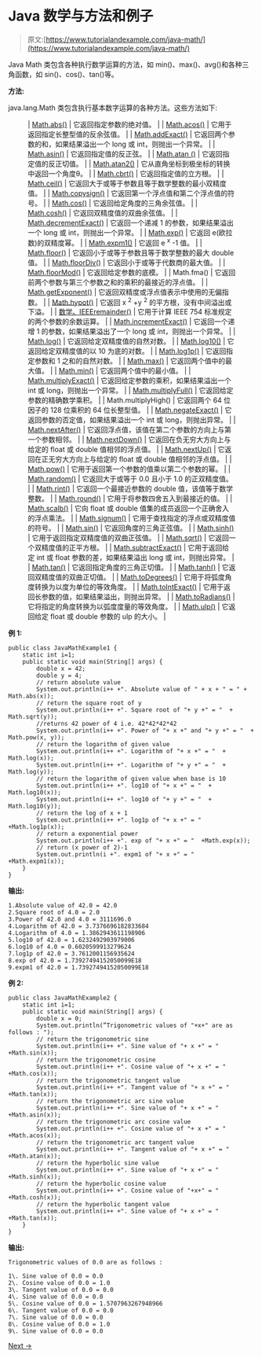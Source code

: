 # Java 数学与方法和例子

> 原文:[https://www.tutorialandexample.com/java-math/](https://www.tutorialandexample.com/java-math/)

Java Math 类包含各种执行数学运算的方法，如 min()、max()、avg()和各种三角函数，如 sin()、cos()、tan()等。

**方法:**

java.lang.Math 类包含执行基本数字运算的各种方法。这些方法如下:

<figure class="wp-block-table">

| [Math.abs()](https://www.tutorialandexample.com/java-math-abs-method/) | 它返回指定参数的绝对值。 |
| [Math.acos()](https://www.tutorialandexample.com/java-math-acos-method/) | 它用于返回指定长整型值的反余弦值。 |
| [Math.addExact()](https://www.tutorialandexample.com/java-math-addexact-method/) | 它返回两个参数的和，如果结果溢出一个 long 或 int，则抛出一个异常。 |
| [Math.asin()](https://www.tutorialandexample.com/java-math-asin-method/) | 它返回指定值的反正弦。 |
| [Math.atan ()](https://www.tutorialandexample.com/java-math-atan-method/) | 它返回指定值的反正切值。 |
| [Math.atan2()](https://www.tutorialandexample.com/java-math-atan2-method/) | 它从直角坐标到极坐标的转换中返回一个角度θ。 |
| [Math.cbrt()](https://www.tutorialandexample.com/java-math-cbrt-method/) | 它返回指定值的立方根。 |
| [Math.ceil()](https://www.tutorialandexample.com/java-math-ceil-method/) | 它返回大于或等于参数且等于数学整数的最小双精度值。 |
| [Math.copysign()](https://www.tutorialandexample.com/java-math-copysign-method/) | 它返回第一个浮点值和第二个浮点值的符号。 |
| [Math.cos()](https://www.tutorialandexample.com/java-math-cos-method/) | 它返回给定角度的三角余弦值。 |
| [Math.cosh()](https://www.tutorialandexample.com/java-math-cosh-method/) | 它返回双精度值的双曲余弦值。 |
| [Math.decrementExact()](https://www.tutorialandexample.com/java-math-decrementexact-method/) | 它返回一个递减 1 的参数，如果结果溢出一个 long 或 int，则抛出一个异常。 |
| [Math.exp()](https://www.tutorialandexample.com/java-math-exp-method/) | 它返回 e(欧拉数)的双精度幂。 |
| [Math.expm1()](https://www.tutorialandexample.com/java-math-expm1-method/) | 它返回 e <sup>x</sup> -1 值。 |
| [Math.floor()](https://www.tutorialandexample.com/java-math-floor-method/) | 它返回小于或等于参数且等于数学整数的最大 double 值。 |
| [Math.floorDiv()](https://www.tutorialandexample.com/java-math-floordiv-method/) | 它返回小于或等于代数商的最大值。 |
| [Math.floorMod()](https://www.tutorialandexample.com/java-math-floormod-method/) | 它返回给定参数的底模。 |
| Math.fma() | 它返回前两个参数与第三个参数之和的乘积的最接近的浮点值。 |
| [Math.getExponent()](https://www.tutorialandexample.com/java-math-getexponent-method/) | 它返回双精度或浮点值表示中使用的无偏指数。 |
| [Math.hypot()](https://www.tutorialandexample.com/java-math-hypot-method/) | 它返回 x <sup>2</sup> +y <sup>2</sup> 的平方根，没有中间溢出或下溢。 |
| [数学。IEEEremainder()](https://www.tutorialandexample.com/java-math-ieeeremainder-method/) | 它用于计算 IEEE 754 标准规定的两个参数的余数运算。 |
| [Math.incrementExact()](https://www.tutorialandexample.com/java-math-incrementexact-method/) | 它返回一个递增 1 的参数，如果结果溢出了一个 long 或 int，则抛出一个异常。 |
| [Math.log()](https://www.tutorialandexample.com/java-math-log-method/) | 它返回给定双精度值的自然对数。 |
| [Math.log10()](https://www.tutorialandexample.com/java-math-log10-method/) | 它返回给定双精度值的以 10 为底的对数。 |
| [Math.log1p()](https://www.tutorialandexample.com/java-math-log1p-method/) | 它返回指定参数和 1 之和的自然对数。 |
| [Math.max()](https://www.tutorialandexample.com/java-math-max-method/) | 它返回两个值中的最大值。 |
| [Math.min()](https://www.tutorialandexample.com/java-math-min-method/) | 它返回两个值中的最小值。 |
| [Math.multiplyExact()](https://www.tutorialandexample.com/java-math-multiplyexact-method/) | 它返回给定参数的乘积，如果结果溢出一个 int 或 long，则抛出一个异常。 |
| [Math.multiplyFull()](https://www.tutorialandexample.com/java-math-multiplyfull-method/) | 它返回给定参数的精确数学乘积。 |
| Math.multiplyHigh() | 它返回两个 64 位因子的 128 位乘积的 64 位长整型值。 |
| [Math.negateExact()](https://www.tutorialandexample.com/java-math-negateexact-method/) | 它返回参数的否定值，如果结果溢出一个 int 或 long，则抛出异常。 |
| [Math.nextAfter()](https://www.tutorialandexample.com/java-math-nextafter-method/) | 它返回浮点值，该值在第二个参数的方向上与第一个参数相邻。 |
| [Math.nextDown()](https://www.tutorialandexample.com/java-math-nextdown-method/) | 它返回在负无穷大方向上与给定的 float 或 double 值相邻的浮点值。 |
| [Math.nextUp()](https://www.tutorialandexample.com/java-math-nextup-method/) | 它返回在正无穷大方向上与给定的 float 或 double 值相邻的浮点值。 |
| [Math.pow()](https://www.tutorialandexample.com/java-math-pow-method/) | 它用于返回第一个参数的值乘以第二个参数的幂。 |
| [Math.random()](https://www.tutorialandexample.com/java-math-random-method/) | 它返回大于或等于 0.0 且小于 1.0 的正双精度值。 |
| [Math.rint()](https://www.tutorialandexample.com/java-math-rint-method/) | 它返回一个最接近参数的 double 值，该值等于数学整数。 |
| [Math.round()](https://www.tutorialandexample.com/java-math-round-method/) | 它用于将参数四舍五入到最接近的值。 |
| [Math.scalb()](https://www.tutorialandexample.com/java-math-scalb-method/) | 它向 float 或 double 值集的成员返回一个正确舍入的浮点乘法。 |
| [Math.signum()](https://www.tutorialandexample.com/java-math-signum-method/) | 它用于查找指定的浮点或双精度值的符号。 |
| [Math.sin()](https://www.tutorialandexample.com/java-math-sin-method/) | 它返回角度的三角正弦值。 |
| [Math.sinh()](https://www.tutorialandexample.com/java-math-sinh-method/) | 它用于返回指定双精度值的双曲正弦值。 |
| [Math.sqrt()](https://www.tutorialandexample.com/java-math-sqrt-method/) | 它返回一个双精度值的正平方根。 |
| [Math.subtractExact()](https://www.tutorialandexample.com/java-math-subtractexact-method/) | 它用于返回给定 int 或 float 参数的差，如果结果溢出 long 或 int，则抛出异常。 |
| [Math.tan()](https://www.tutorialandexample.com/java-math-tan-method/) | 它返回指定角度的三角正切值。 |
| [Math.tanh()](https://www.tutorialandexample.com/java-math-tanh-method/) | 它返回双精度值的双曲正切值。 |
| [Math.toDegrees()](https://www.tutorialandexample.com/java-math-todegrees-method/) | 它用于将弧度角度转换为以度为单位的等效角度。 |
| [Math.toIntExact()](https://www.tutorialandexample.com/java-math-tointexact-method/) | 它用于返回长参数的值，如果结果溢出，则抛出异常。 |
| [Math.toRadians()](https://www.tutorialandexample.com/java-math-toradians-method/) | 它将指定的角度转换为以弧度度量的等效角度。 |
| [Math.ulp()](https://www.tutorialandexample.com/java-math-ulp-method/) | 它返回给定 float 或 double 参数的 ulp 的大小。 |

</figure>

**例 1:**

```
public class JavaMathExample1 {
    static int i=1;
    public static void main(String[] args) {
        double x = 42;
        double y = 4;
        // return absolute value
        System.out.println(i++ +". Absolute value of " + x + " = " + Math.abs(x));
        // return the square root of y
        System.out.println(i++ +". Square root of "+ y +" = "  + Math.sqrt(y));
        //returns 42 power of 4 i.e. 42*42*42*42
        System.out.println(i++ +". Power of "+ x +" and "+ y +" = "  + Math.pow(x, y));
        // return the logarithm of given value
        System.out.println(i++ +". Logarithm of "+ x +" = "  + Math.log(x));
        System.out.println(i++ +". Logarithm of "+ y +" = "  + Math.log(y));
        // return the logarithm of given value when base is 10
        System.out.println(i++ +". log10 of "+ x +" = "  + Math.log10(x));
        System.out.println(i++ +". log10 of "+ y +" = "  + Math.log10(y));
        // return the log of x + 1
        System.out.println(i++ +". log1p of "+ x +" = " +Math.log1p(x));
        // return a exponential power
        System.out.println(i++ +". exp of "+ x +" = "  +Math.exp(x));
        // return (x power of 2)-1
        System.out.println(i +". expm1 of "+ x +" = "  +Math.expm1(x));
    }
}
```

**输出:**

```
1.Absolute value of 42.0 = 42.0
2.Square root of 4.0 = 2.0
3.Power of 42.0 and 4.0 = 3111696.0
4.Logarithm of 42.0 = 3.7376696182833684
4.Logarithm of 4.0 = 1.3862943611198906
5.log10 of 42.0 = 1.6232492903979006
6.log10 of 4.0 = 0.6020599913279624
7.log1p of 42.0 = 3.7612001156935624
8.exp of 42.0 = 1.73927494152050099E18
9.expm1 of 42.0 = 1.73927494152050099E18
```

**例 2:**

```
public class JavaMathExample2 {
    static int i=1;
    public static void main(String[] args) {
        double x = 0;
        System.out.println(”Trigonometric values of "+x+" are as follows : ");
        // return the trigonometric sine
        System.out.println(i++ +". Sine value of "+ x +" = " +Math.sin(x));
        // return the trigonometric cosine
        System.out.println(i++ +". Cosine value of "+ x +" = "  +Math.cos(x));
        // return the trigonometric tangent value
        System.out.println(i++ +". Tangent value of "+ x +" = "  +Math.tan(x));
        // return the trigonometric arc sine value
        System.out.println(i++ +". Sine value of "+ x +" = "  +Math.asin(x));
        // return the trigonometric arc cosine value
        System.out.println(i++ +". Cosine value of "+ x +" = "  +Math.acos(x));
        // return the trigonometric arc tangent value
        System.out.println(i++ +". Tangent value of "+ x +" = "  +Math.atan(x));
        // return the hyperbolic sine value
        System.out.println(i++ +". Sine value of "+ x +" = "  +Math.sinh(x));
        // return the hyperbolic cosine value
        System.out.println(i++ +". Cosine value of "+x+" = " +Math.cosh(x));
        // return the hyperbolic tangent value
        System.out.println(i++ +". Sine value of "+ x +" = "  +Math.tan(x));
    }
}
```

**输出:**

```
Trigonometric values of 0.0 are as follows :

1\. Sine value of 0.0 = 0.0
2\. Cosine value of 0.0 = 1.0
3\. Tangent value of 0.0 = 0.0
4\. Sine value of 0.0 = 0.0
5\. Cosine value of 0.0 = 1.5707963267948966
6\. Tangent value of 0.0 = 0.0
7\. Sine value of 0.0 = 0.0
8\. Cosine value of 0.0 = 1.0
9\. Sine value of 0.0 = 0.0
```

[Next →](https://www.tutorialandexample.com/java-math-abs-method/)